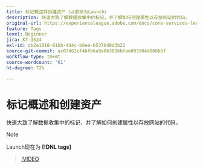 ```yaml
---
title: 标记概述并创建资产（以前称为Launch）
description: 快速大致了解数据收集中的标记，并了解如何创建属性以存放网站的代码。
original-url: https://experienceleague.adobe.com/docs/core-services-learn/tutorials/launch-web/launch-overview-and-creating-properties.html
feature: Tags
level: Beginner
jira: KT-3524
exl-id: db2e1818-81bb-4d4c-b6ee-b537b48d3b21
source-git-commit: ac07d62cf4bfb6a9a8b383bbfae093304d008b5f
workflow-type: tm+mt
source-wordcount: '61'
ht-degree: 72%

---
```


# 标记概述和创建资产

快速大致了解数据收集中的标记，并了解如何创建属性以存放网站的代码。

>[!NOTE]
>
> Launch现在为 **[!DNL tags]**

>[!VIDEO](https://video.tv.adobe.com/v/28727/?quality=12&learn=on)
